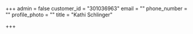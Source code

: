 +++
admin = false
customer_id = "301036963"
email = ""
phone_number = ""
profile_photo = ""
title = "Kathi Schlinger"

+++
